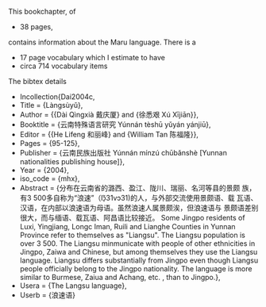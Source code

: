 This bookchapter, of 
* 38 pages, 

contains information about the Maru language. 
There is a
* 17 page vocabulary 
which I estimate to have 
* circa 714 vocabulary items

The bibtex details

* Incollection{Dai2004c,
* Title                    = {Làngsùyǔ},
* Author                   = {{Dài Qìngxià 戴庆厦} and {徐悉艰 Xú Xījiān}},
* Booktitle                = {云南特殊语言研究 Yúnnán tèshū yǔyán yánjiū},
* Editor                   = {{He Lifeng 和丽峰} and {William Tan 陈福隆}},
* Pages                    = {95-125},
* Publisher                = {云南民族出版社 Yúnnán mínzú chūbǎnshè [Yunnan nationalities publishing house]},
* Year                     = {2004},
* iso_code  = {mhx},
* Abstract                 = {分布在云南省的潞西、盈江、陇川、瑞丽、名河等县的景颇 族，有3 500多自称为“浪速”（lɔ̠̃31vɔ31)的人，与外部交流使用景颇语、载 瓦语、汉语，在内部以浪速语为母语。虽然浪速人属景颇涘，但浪速语与 景颇语差别很大，而与缅语、载瓦语、阿昌语比较接近。
Some Jingpo residents of Luxi, Yingjiang, Longc Iman, Ruili and Lianghe Counties in Yunnan Province refer to themselves as "Liangsu". The Liangsu population is over 3 500. The Liangsu minmunicate with people of other ethnicities in Jingpo, Zaiwa and Chinese, but among themselves they use the Liangsu language. Liangsu differs substantially from Jingpo even though Liangsu people officially belong to the Jingpo nationality. The language is more similar to Burmese, Zaiua and Achang, etc. , than to Jingpo.},
* Usera                    = {The Langsu language},
* Userb                    = {浪速语}

